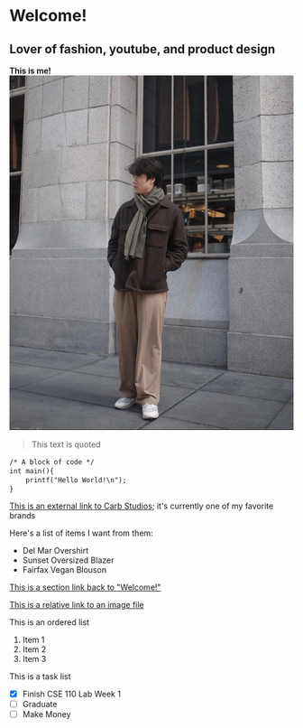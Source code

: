 <!-- Pictures
Headings
Styling text
Quoting text
Quoting code
External Links
Section links
Relative links (Link to another .md file or an image in your repo. If linking to an image, encode it as a regular link rather than an image.)
Ordered and Unordered Lists
Task lists -->



# Welcome!
## Lover of fashion, youtube, and product design

**This is me!**
![This is alt text](Leon.jpg)

> This text is quoted

```
/* A block of code */
int main(){
    printf("Hello World!\n");
}
```

[This is an external link to Carb Studios](https://carbstudios.com/); it's  currently one of my favorite brands 

Here's a list of items I want from them:

* Del Mar Overshirt
* Sunset Oversized Blazer 
* Fairfax Vegan Blouson

[This is a section link back to "Welcome!"](welcome)

[This is a relative link to an image file](Beagle.jpg)

This is an ordered list 
1. Item 1 
2. Item 2 
3. Item 3

This is a task list 
- [x] Finish CSE 110 Lab Week 1
- [ ] Graduate 
- [ ] Make Money
